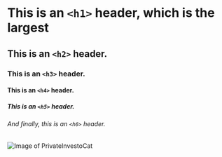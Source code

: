 # This is an `<h1>` header, which is the largest
## This is an `<h2>` header.
### This is an `<h3>` header.
#### This is an `<h4>` header.
##### This is an `<h5>` header.
###### And finally, this is an `<h6>` header.

![Image of PrivateInvestoCat](https://octodex.github.com/images/privateinvestocat.jpg)
